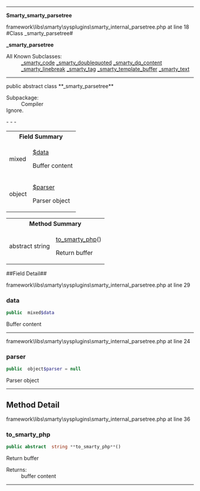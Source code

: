 - - -

**Smarty\_smarty_parsetree**
<div class="location">framework\libs\smarty\sysplugins\smarty_internal_parsetree.php at line 18</div>
#Class _smarty_parsetree#

**_smarty_parsetree**


<dl>
<dt>All Known Subclasses:</dt>
<dd><a href="https://github.com/JeyDotC/Hirudo-docs/blob/master/smarty/_smarty_code.html">_smarty_code</a> <a href="https://github.com/JeyDotC/Hirudo-docs/blob/master/smarty/_smarty_doublequoted.html">_smarty_doublequoted</a> <a href="https://github.com/JeyDotC/Hirudo-docs/blob/master/smarty/_smarty_dq_content.html">_smarty_dq_content</a> <a href="https://github.com/JeyDotC/Hirudo-docs/blob/master/smarty/_smarty_linebreak.html">_smarty_linebreak</a> <a href="https://github.com/JeyDotC/Hirudo-docs/blob/master/smarty/_smarty_tag.html">_smarty_tag</a> <a href="https://github.com/JeyDotC/Hirudo-docs/blob/master/smarty/_smarty_template_buffer.html">_smarty_template_buffer</a> <a href="https://github.com/JeyDotC/Hirudo-docs/blob/master/smarty/_smarty_text.html">_smarty_text</a> </dd>
</dl>

- - -

<p class="signature">public abstract  class **_smarty_parsetree**</p>

<div class="comment" id="overview_description"><p></p></div>

<dl>
<dt>Subpackage:</dt>
<dd>Compiler</dd>
<dt>Ignore.</dt>
</dl>
- - -

<table id="summary_field">
<tr><th colspan="2">Field Summary</th></tr>
<tr>
<td class="type"> mixed</td>
<td class="description"><p class="name"><a href="#data">$data</a></p><p class="description">Buffer content</p></td>
</tr>
<tr>
<td class="type"> object</td>
<td class="description"><p class="name"><a href="#parser">$parser</a></p><p class="description">Parser object</p></td>
</tr>
</table>

<table id="summary_method">
<tr><th colspan="2">Method Summary</th></tr>
<tr>
<td class="type">abstract  string</td>
<td class="description"><p class="name"><a href="#to_smarty_php">to_smarty_php</a>()</p><p class="description">Return buffer</p></td>
</tr>
</table>

##Field Detail##
<div class="location">framework\libs\smarty\sysplugins\smarty_internal_parsetree.php at line 29</div>
<h3 id="data">data</h3>

```php
public  mixed$data
```
<div class="details">
<p>Buffer content</p></div>

- - -

<div class="location">framework\libs\smarty\sysplugins\smarty_internal_parsetree.php at line 24</div>
<h3 id="parser">parser</h3>

```php
public  object$parser = null
```
<div class="details">
<p>Parser object</p></div>

- - -

<h2 id="detail_method">Method Detail</h2>
<div class="location">framework\libs\smarty\sysplugins\smarty_internal_parsetree.php at line 36</div>
<h3 id="to_smarty_php()">to_smarty_php</h3>

```php
public abstract  string **to_smarty_php**()
```
<div class="details">
<p>Return buffer</p><dl>
<dt>Returns:</dt>
<dd>buffer content</dd>
</dl>
</div>

- - -

